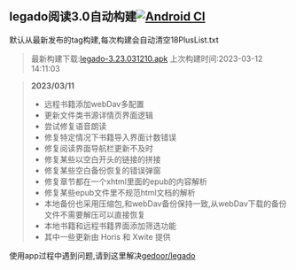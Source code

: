 ## legado阅读3.0自动构建[![Android CI](https://github.com/10bits/gedoor-Build/workflows/Android%20CI/badge.svg)](https://github.com/10bits/gedoor-Build/actions)

默认从最新发布的tag构建,每次构建会自动清空18PlusList.txt

> 最新构建下载:[legado-3.23.031210.apk](https://github.com/lookforwardxu/gedoor-Build/releases/download/legado-3.23.031210/legado-3.23.031210.apk) 上次构建时间:2023-03-12 14:11:03
<!--start-->
> **2023/03/11**
> * 远程书籍添加webDav多配置
> * 更新文件类书源详情页界面逻辑
> * 尝试修复语音朗读
> * 修复特定情况下书籍导入界面计数错误
> * 修复阅读界面导航栏更新不及时
> * 修复某些以空白开头的链接的拼接
> * 修复某些空白备份恢复的错误弹窗
> * 修复章节都在一个xhtml里面的epub的内容解析
> * 修复某些epub文件里不规范html文档的解析
> * 本地备份也采用压缩包,和webDav备份保持一致,从webDav下载的备份文件不需要解压可以直接恢复
> * 本地书籍和远程书籍界面添加筛选功能
> * 其中一些更新由 Horis 和 Xwite 提供
> 
<!--end-->
  
使用app过程中遇到问题,请到这里解决[gedoor/legado](https://github.com/gedoor/legado/issues)

